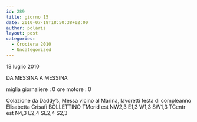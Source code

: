 ```yaml
---
id: 289
title: giorno 15
date: 2010-07-18T18:50:38+02:00
author: polaris
layout: post
categories:
  - Crociera 2010
  - Uncategorized
---
```

18 luglio 2010

DA MESSINA A MESSINA


miglia giornaliere : 0
ore motore : 0

Colazione da Daddy’s, Messa vicino al Marina, lavoretti
festa di compleanno Elisabetta Crisafi
BOLLETTINO
TMerid est NW2,3 E1,3 W1,3 SW1,3
TCentr est N4,3 E2,4 SE2,4 S2,3
